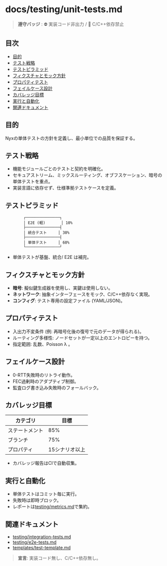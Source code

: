# docs/testing/unit-tests.md

> **遵守バッジ** : :no_entry: 実装コード非出力 / :no_entry_sign: C/C++依存禁止

## 目次
- [目的](#目的)
- [テスト戦略](#テスト戦略)
- [テストピラミッド](#テストピラミッド)
- [フィクスチャとモック方針](#フィクスチャとモック方針)
- [プロパティテスト](#プロパティテスト)
- [フェイルケース設計](#フェイルケース設計)
- [カバレッジ目標](#カバレッジ目標)
- [実行と自動化](#実行と自動化)
- [関連ドキュメント](#関連ドキュメント)

## 目的
Nyxの単体テストの方針を定義し、最小単位での品質を保証する。

## テスト戦略
- 機能モジュールごとのテストと契約を明確化。
- セキュアストリーム、ミックスルーティング、オブフスケーション、暗号の単体テストを重点。
- 実装言語に依存せず、仕様準拠テストケースを定義。

## テストピラミッド
```
        ┌───────────────┐
        │ E2E (軽)       │ 10%
        ├───────────────┤
        │ 統合テスト     │ 30%
        ├───────────────┤
        │ 単体テスト     │ 60%
        └───────────────┘
```
- 単体テストが基盤、統合/ E2E は補完。

## フィクスチャとモック方針
- **暗号**: 擬似鍵生成器を使用し、実鍵は使用しない。
- **ネットワーク**: 抽象インターフェースをモック、C/C++依存なく実現。
- **コンフィグ**: テスト専用の設定ファイル (YAML/JSON)。

## プロパティテスト
- 入出力不変条件 (例: 再暗号化後の復号で元のデータが得られる)。
- ルーティング多様性: ノードセットが一定以上のエントロピーを持つ。
- 指定範囲: 乱数、Poisson λ 。

## フェイルケース設計
- 0-RTT失敗時のリトライ動作。
- FEC過剰時のアダプティブ制御。
- 監査ログ書き込み失敗時のフォールバック。

## カバレッジ目標
| カテゴリ | 目標 |
|----------|------|
| ステートメント | 85% |
| ブランチ | 75% |
| プロパティ | 15シナリオ以上 |
- カバレッジ報告はCIで自動収集。

## 実行と自動化
- 単体テストはコミット毎に実行。
- 失敗時は即時ブロック。
- レポートは[testing/metrics.md](./metrics.md)で集約。

## 関連ドキュメント
- [testing/integration-tests.md](./integration-tests.md)
- [testing/e2e-tests.md](./e2e-tests.md)
- [templates/test-template.md](../templates/test-template.md)

> **宣言**: 実装コード無し、C/C++依存無し。